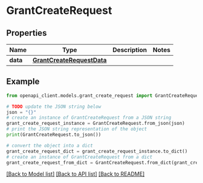 # GrantCreateRequest


## Properties

Name | Type | Description | Notes
------------ | ------------- | ------------- | -------------
**data** | [**GrantCreateRequestData**](GrantCreateRequestData.md) |  | 

## Example

```python
from openapi_client.models.grant_create_request import GrantCreateRequest

# TODO update the JSON string below
json = "{}"
# create an instance of GrantCreateRequest from a JSON string
grant_create_request_instance = GrantCreateRequest.from_json(json)
# print the JSON string representation of the object
print(GrantCreateRequest.to_json())

# convert the object into a dict
grant_create_request_dict = grant_create_request_instance.to_dict()
# create an instance of GrantCreateRequest from a dict
grant_create_request_from_dict = GrantCreateRequest.from_dict(grant_create_request_dict)
```
[[Back to Model list]](../README.md#documentation-for-models) [[Back to API list]](../README.md#documentation-for-api-endpoints) [[Back to README]](../README.md)


